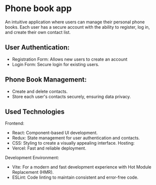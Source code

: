 # Phone book app

An intuitive application where users can manage their personal phone books. Each user has a secure account with the ability to register, log in, and create their own contact list.


## User Authentication:

- Registration Form: Allows new users to create an account
- Login Form: Secure login for existing users.


## Phone Book Management:

* Create and delete contacts.
* Store each user's contacts securely, ensuring data privacy.


## Used Technologies

Frontend:
* React: Component-based UI development.
* Redux: State management for user authentication and contacts.
* CSS: Styling to create a visually appealing interface.
Hosting:
* Vercel: Fast and reliable deployment.
  
Development Environment:
* Vite: For a modern and fast development experience with Hot Module Replacement (HMR).
* ESLint: Code linting to maintain consistent and error-free code.
